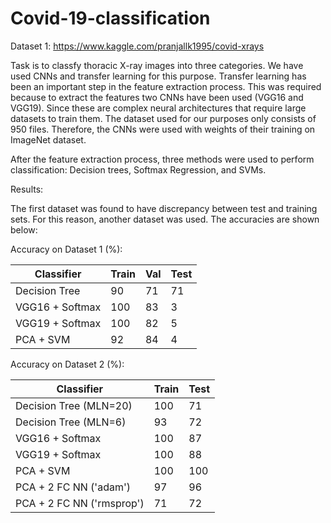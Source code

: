 # Covid-19-classification

Dataset 1: https://www.kaggle.com/pranjallk1995/covid-xrays

Task is to classfy thoracic X-ray images into three categories. We have used CNNs and transfer learning for this purpose. Transfer learning has been an important step in the feature extraction process. This was required because to extract the features two CNNs have been used (VGG16 and VGG19). Since these are complex neural architectures that require large datasets to train them. The dataset used for our purposes only consists of 950 files. Therefore, the CNNs were used with weights of their training on ImageNet dataset. 

After the feature extraction process, three methods were used to perform classification: Decision trees, Softmax Regression, and SVMs. 


Results:

The first dataset was found to have discrepancy between test and training sets. For this reason, another dataset was used. 
The accuracies are shown below:

Accuracy on Dataset 1 (%):

| Classifier | Train | Val | Test |
|------------|-------|-----|------|
| Decision Tree | 90 | 71 | 71 |
| VGG16 + Softmax | 100 | 83 | 3 |
| VGG19 + Softmax | 100 | 82 | 5 |
| PCA + SVM | 92 | 84 | 4|


Accuracy on Dataset 2 (%):

| Classifier | Train | Test |
|------------|-------|------|
| Decision Tree (MLN=20) | 100 | 71 |
| Decision Tree (MLN=6) | 93 | 72 |
| VGG16 + Softmax | 100 | 87 |
| VGG19 + Softmax | 100 | 88 |
| PCA + SVM | 100 | 100 |
| PCA + 2 FC NN ('adam') | 97 | 96 |
| PCA + 2 FC NN ('rmsprop') | 71 | 72 |
